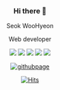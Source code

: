 <div align="center">
  
### Hi there 👋

Seok WooHyeon

Web developer
  
<!--
[![Anurag's GitHub stats](https://github-readme-stats.vercel.app/api?username=seok97&theme=dark&show_icons=true)](https://github.com/anuraghazra/github-readme-stats)
-->
  
<img src="https://img.shields.io/badge/Java-007396?style=flat-square&logo=java&logoColor=white" /> <img src="https://img.shields.io/badge/Spring-6DB33F?style=flat-square&logo=spring&logoColor=white" /> <img src="https://img.shields.io/badge/SpringBoot-6DB33F?style=flat-square&logo=springboot&logoColor=white" /> <img src="https://img.shields.io/badge/Javascript-6DB33F?style=flat-square&logo=javascript&logoColor=white&color=%23f0db4f" /> <img src="https://img.shields.io/badge/Python-3776AB?style=flat-square&logo=Python&logoColor=white"/>

  
[![githubpage](https://img.shields.io/badge/GithubBlog-181717?style=flat-square&logo=github&logoColor=white)](https://seok97.github.io/)

[![Hits](https://hits.seeyoufarm.com/api/count/incr/badge.svg?url=https%3A%2F%2Fgithub.com%2Fseok97&count_bg=%235AD4C7&title_bg=%23555555&icon=&icon_color=%23E7E7E7&title=hits&edge_flat=false)](https://hits.seeyoufarm.com)
  
<!--
[![Top Langs](https://github-readme-stats.vercel.app/api/top-langs/?username=seok97&layout=compact)](https://github.com/anuraghazra/github-readme-stats)
-->
</div>
